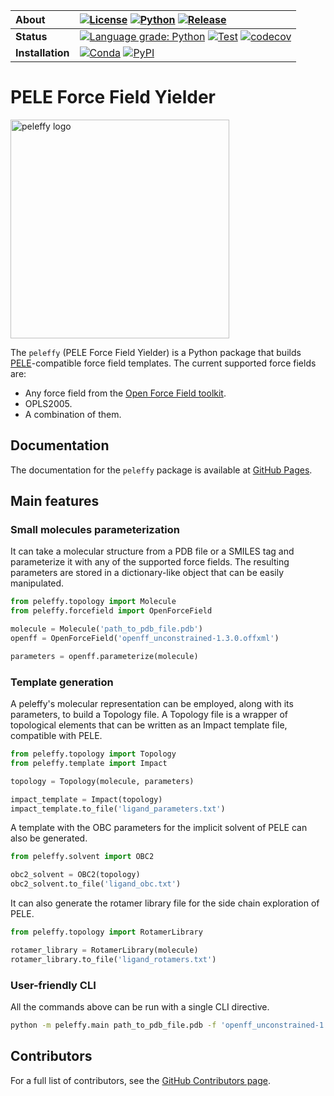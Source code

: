 | **About** | [![License](https://img.shields.io/badge/License-MIT-blue.svg)](LICENSE) [![Python](https://img.shields.io/badge/python-3.6%2C%203.7%2C%203.8-blue.svg)](https://martimunicoy.github.io/peleffy) [![Release](https://img.shields.io/github/release/martimunicoy/peleffy.svg?include_prereleases)](https://github.com/martimunicoy/peleffy/releases/) |
| :------ | :------- |
| **Status** | [![Language grade: Python](https://img.shields.io/lgtm/grade/python/g/martimunicoy/peleffy.svg?logo=lgtm&logoWidth=18)](https://lgtm.com/projects/g/martimunicoy/peleffy/context:python) [![Test](https://github.com/martimunicoy/peleffy/workflows/Test/badge.svg)](https://github.com/martimunicoy/peleffy/actions?query=workflow%3ATest) [![codecov](https://codecov.io/gh/martimunicoy/peleffy/branch/master/graph/badge.svg)](https://codecov.io/gh/martimunicoy/peleffy) |
| **Installation** | [![Conda](https://img.shields.io/conda/v/martimunicoy/peleffy.svg)](https://anaconda.org/martimunicoy/peleffy) [![PyPI](https://img.shields.io/pypi/v/peleffy)](https://pypi.org/project/peleffy/) |

# PELE Force Field Yielder

<p align="left">
  <img src="docs/figures/logo.png" width="350" title="peleffy logo", alt="peleffy logo">
</p>

The `peleffy` (PELE Force Field Yielder) is a Python package that builds [PELE](https://pele.bsc.es/pele.wt)-compatible force field templates. The current supported force fields are:
- Any force field from the [Open Force Field toolkit](https://github.com/openforcefield/openforcefield).
- OPLS2005.
- A combination of them.

## Documentation
The documentation for the `peleffy` package is available at [GitHub Pages](https://martimunicoy.github.io/peleffy).

## Main features

### Small molecules parameterization
It can take a molecular structure from a PDB file or a SMILES tag and parameterize it with any of the supported force fields. The resulting parameters are stored in a dictionary-like object that can be easily manipulated.

```python
from peleffy.topology import Molecule
from peleffy.forcefield import OpenForceField

molecule = Molecule('path_to_pdb_file.pdb')
openff = OpenForceField('openff_unconstrained-1.3.0.offxml')

parameters = openff.parameterize(molecule)
```

### Template generation
A peleffy's molecular representation can be employed, along with its parameters, to build a Topology file. A Topology file is a wrapper of topological elements that can be written as an Impact template file, compatible with PELE.

```python
from peleffy.topology import Topology
from peleffy.template import Impact

topology = Topology(molecule, parameters)

impact_template = Impact(topology)
impact_template.to_file('ligand_parameters.txt')
```

A template with the OBC parameters for the implicit solvent of PELE can also be generated.
```python
from peleffy.solvent import OBC2

obc2_solvent = OBC2(topology)
obc2_solvent.to_file('ligand_obc.txt')
```

It can also generate the rotamer library file for the side chain exploration of PELE.
```python
from peleffy.topology import RotamerLibrary

rotamer_library = RotamerLibrary(molecule)
rotamer_library.to_file('ligand_rotamers.txt')
```

### User-friendly CLI
All the commands above can be run with a single CLI directive.
```bash
python -m peleffy.main path_to_pdb_file.pdb -f 'openff_unconstrained-1.3.0.offxml' --with_solvent
```

## Contributors
For a full list of contributors, see the [GitHub Contributors page](https://github.com/martimunicoy/peleffy/graphs/contributors).
